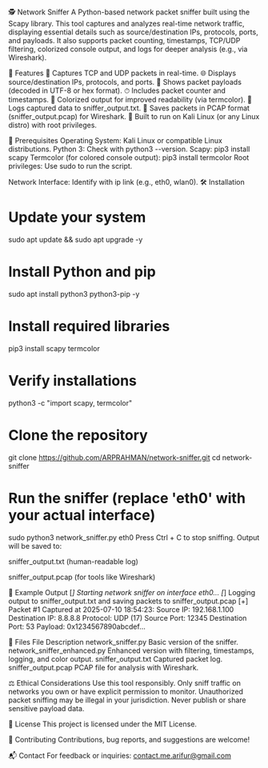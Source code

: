 🕵️ Network Sniffer
A Python-based network packet sniffer built using the Scapy library. This tool captures and analyzes real-time network traffic, displaying essential details such as source/destination IPs, protocols, ports, and payloads. It also supports packet counting, timestamps, TCP/UDP filtering, colorized console output, and logs for deeper analysis (e.g., via Wireshark).

🚀 Features
📡 Captures TCP and UDP packets in real-time.
🌐 Displays source/destination IPs, protocols, and ports.
🧾 Shows packet payloads (decoded in UTF-8 or hex format).
⏱ Includes packet counter and timestamps.
🎨 Colorized output for improved readability (via termcolor).
📝 Logs captured data to sniffer_output.txt.
💾 Saves packets in PCAP format (sniffer_output.pcap) for Wireshark.
🐧 Built to run on Kali Linux (or any Linux distro) with root privileges.

🧰 Prerequisites
Operating System: Kali Linux or compatible Linux distributions.
Python 3: Check with python3 --version.
Scapy: pip3 install scapy
Termcolor (for colored console output): pip3 install termcolor
Root privileges: Use sudo to run the script.

Network Interface: Identify with ip link (e.g., eth0, wlan0).
🛠 Installation
# Update your system
sudo apt update && sudo apt upgrade -y

# Install Python and pip
sudo apt install python3 python3-pip -y

# Install required libraries
pip3 install scapy termcolor

# Verify installations
python3 -c "import scapy, termcolor"

# Clone the repository
git clone https://github.com/ARPRAHMAN/network-sniffer.git
cd network-sniffer

# Run the sniffer (replace 'eth0' with your actual interface)
sudo python3 network_sniffer.py eth0
Press Ctrl + C to stop sniffing. Output will be saved to:

sniffer_output.txt (human-readable log)

sniffer_output.pcap (for tools like Wireshark)

🧪 Example Output
[*] Starting network sniffer on interface eth0...
[*] Logging output to sniffer_output.txt and saving packets to sniffer_output.pcap
[+] Packet #1 Captured at 2025-07-10 18:54:23:
Source IP: 192.168.1.100
Destination IP: 8.8.8.8
Protocol: UDP (17)
Source Port: 12345
Destination Port: 53
Payload: 0x1234567890abcdef...

📁 Files
File	Description
network_sniffer.py	Basic version of the sniffer.
network_sniffer_enhanced.py	Enhanced version with filtering, timestamps, logging, and color output.
sniffer_output.txt	Captured packet log.
sniffer_output.pcap	PCAP file for analysis with Wireshark.

⚖️ Ethical Considerations
Use this tool responsibly.
Only sniff traffic on networks you own or have explicit permission to monitor.
Unauthorized packet sniffing may be illegal in your jurisdiction.
Never publish or share sensitive payload data.

📄 License
This project is licensed under the MIT License.

🤝 Contributing
Contributions, bug reports, and suggestions are welcome!


📬 Contact
For feedback or inquiries:
contact.me.arifur@gmail.com
